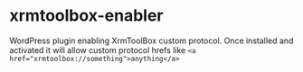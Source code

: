 # xrmtoolbox-enabler
WordPress plugin enabling XrmToolBox custom protocol. Once installed and activated it will allow custom protocol hrefs like `<a href="xrmtoolbox://something">anything</a>`
